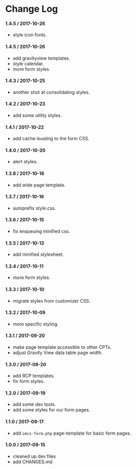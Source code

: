# Change Log

#### 1.4.5 / 2017-10-26
* style icon fonts.

#### 1.4.5 / 2017-10-26
* add gravityview templates.
* style calendar.
* more form styles.

#### 1.4.3 / 2017-10-25
* another shot at consolidating styles.

#### 1.4.2 / 2017-10-23
* add some utility styles.

#### 1.4.1 / 2017-10-22
* add cache-busting to the form CSS.

#### 1.4.0 / 2017-10-20
* alert styles.

#### 1.3.8 / 2017-10-16
* add wide page template.

#### 1.3.7 / 2017-10-16
* autoprefix style.css.

#### 1.3.6 / 2017-10-15
* fix enqueuing minified css.

#### 1.3.5 / 2017-10-13
* add minified stylesheet.

#### 1.3.4 / 2017-10-11
* more form styles.

#### 1.3.3 / 2017-10-10
* migrate styles from customizer CSS.

#### 1.3.2 / 2017-10-09
* more specific styling.

#### 1.3.1 / 2017-09-20
* make page template accessible to other CPTs.
* adjust Gravity View data table page width.

#### 1.3.0 / 2017-09-20
* add RCP templates.
* fix form styles.

#### 1.2.0 / 2017-09-19
* add some dev tools.
* add some styles for our form pages.

#### 1.1.0 / 2017-09-17
* add `smcs-form.php` page-template for basic form pages.

#### 1.0.0 / 2017-09-15
* cleaned up dev files
* add CHANGES.md
